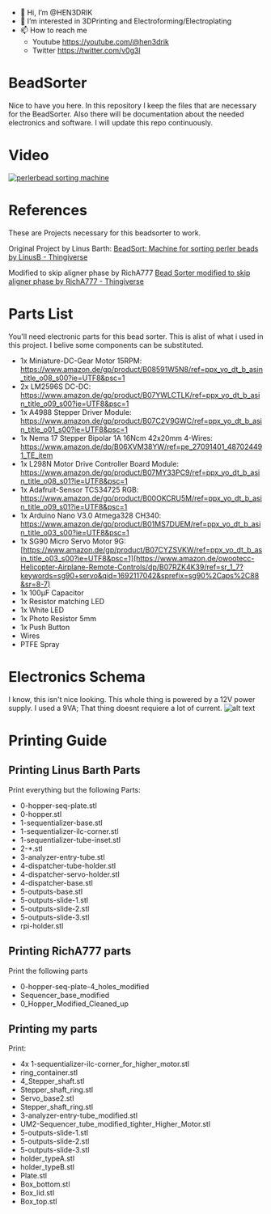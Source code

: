 - 👋 Hi, I’m @HEN3DRIK
- 👀 I’m interested in 3DPrinting and Electroforming/Electroplating
- 📫 How to reach me 
  - Youtube https://youtube.com/@hen3drik
  - Twitter https://twitter.com/v0g3l

# BeadSorter
Nice to have you here. In this repository I keep the files that are necessary for the BeadSorter. Also there will be documentation about the needed electronics and software. I will update this repo continuously.

# Video
[![perlerbead sorting machine](https://img.youtube.com/vi/CX-w85ZC5AQ/0.jpg)](https://www.youtube.com/watch?v=CX-w85ZC5AQ)

# References
These are Projects necessary for this beadsorter to work.

Original Project by Linus Barth:
[BeadSort: Machine for sorting perler beads by LinusB - Thingiverse](https://www.thingiverse.com/thing:2598302)

Modified to skip aligner phase by RichA777
[Bead Sorter modified to skip aligner phase by RichA777 - Thingiverse](https://www.thingiverse.com/thing:4507571)
# Parts List
You'll need electronic parts for this bead sorter. This is alist of what i used in this project. I belive some components can be substituted.

- 1x Miniature-DC-Gear Motor 15RPM: https://www.amazon.de/gp/product/B08591W5N8/ref=ppx_yo_dt_b_asin_title_o08_s00?ie=UTF8&psc=1
- 2x LM2596S DC-DC: https://www.amazon.de/gp/product/B07YWLCTLK/ref=ppx_yo_dt_b_asin_title_o09_s00?ie=UTF8&psc=1
- 1x A4988 Stepper Driver Module: https://www.amazon.de/gp/product/B07C2V9GWC/ref=ppx_yo_dt_b_asin_title_o01_s00?ie=UTF8&psc=1
- 1x Nema 17 Stepper Bipolar 1A 16Ncm 42x20mm 4-Wires: https://www.amazon.de/dp/B06XVM38YW/ref=pe_27091401_487024491_TE_item
- 1x L298N Motor Drive Controller Board Module: https://www.amazon.de/gp/product/B07MY33PC9/ref=ppx_yo_dt_b_asin_title_o08_s01?ie=UTF8&psc=1
- 1x Adafruit-Sensor TCS34725 RGB: https://www.amazon.de/gp/product/B00OKCRU5M/ref=ppx_yo_dt_b_asin_title_o09_s01?ie=UTF8&psc=1
- 1x Arduino Nano V3.0 Atmega328 CH340: https://www.amazon.de/gp/product/B01MS7DUEM/ref=ppx_yo_dt_b_asin_title_o03_s00?ie=UTF8&psc=1
- 1x SG90 Micro Servo Motor 9G: [https://www.amazon.de/gp/product/B07CYZSVKW/ref=ppx_yo_dt_b_asin_title_o03_s00?ie=UTF8&psc=1](https://www.amazon.de/owootecc-Helicopter-Airplane-Remote-Controls/dp/B07RZK4K39/ref=sr_1_7?keywords=sg90+servo&qid=1692117042&sprefix=sg90%2Caps%2C88&sr=8-7)
- 1x 100µF Capacitor
- 1x Resistor matching LED
- 1x White LED
- 1x Photo Resistor 5mm
- 1x Push Button
- Wires
- PTFE Spray

# Electronics Schema
I know, this isn't nice looking.
This whole thing is powered by a 12V power supply. I used a 9VA; That thing doesnt requiere a lot of current.
![alt text](https://github.com/HEN3DRIK/BeadSorter/blob/main/beadsorter_schema.png?raw=true)

# Printing Guide
## Printing Linus Barth Parts
Print everything but the following Parts:
- 0-hopper-seq-plate.stl
- 0-hopper.stl
- 1-sequentializer-base.stl
- 1-sequentializer-ilc-corner.stl
- 1-sequentializer-tube-inset.stl
- 2-*.stl
- 3-analyzer-entry-tube.stl
- 4-dispatcher-tube-holder.stl
- 4-dispatcher-servo-holder.stl
- 4-dispatcher-base.stl
- 5-outputs-base.stl
- 5-outputs-slide-1.stl
- 5-outputs-slide-2.stl
- 5-outputs-slide-3.stl
- rpi-holder.stl

## Printing RichA777 parts
Print the following parts
- 0-hopper-seq-plate-4_holes_modified
- Sequencer_base_modified
- 0_Hopper_Modified_Cleaned_up

## Printing my parts
Print:
- 4x 1-sequentializer-ilc-corner_for_higher_motor.stl
- ring_container.stl
- 4_Stepper_shaft.stl
- Stepper_shaft_ring.stl
- Servo_base2.stl
- Stepper_shaft_ring.stl
- 3-analyzer-entry-tube_modified.stl
- UM2-Sequencer_tube_modified_tighter_Higher_Motor.stl
- 5-outputs-slide-1.stl
- 5-outputs-slide-2.stl
- 5-outputs-slide-3.stl
- holder_typeA.stl
- holder_typeB.stl
- Plate.stl
- Box_bottom.stl
- Box_lid.stl
- Box_top.stl
